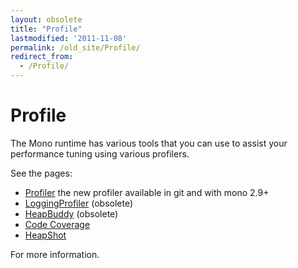 ```yaml
---
layout: obsolete
title: "Profile"
lastmodified: '2011-11-08'
permalink: /old_site/Profile/
redirect_from:
  - /Profile/
---
```


Profile
=======

The Mono runtime has various tools that you can use to assist your performance tuning using various profilers.

See the pages:

-   [Profiler]({{site.github.url}}/old_site/Profiler "Profiler") the new profiler available in git and with mono 2.9+
-   [LoggingProfiler]({{site.github.url}}/old_site/Profiler) (obsolete)
-   [HeapBuddy]({{site.github.url}}/old_site/HeapBuddy "HeapBuddy") (obsolete)
-   [Code Coverage]({{site.github.url}}/old_site/Code_Coverage "Code Coverage")
-   [HeapShot]({{site.github.url}}/old_site/HeapShot "HeapShot")

For more information.

